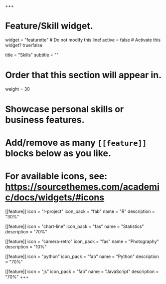 +++
# Feature/Skill widget.
widget = "featurette"  # Do not modify this line!
active = false  # Activate this widget? true/false

title = "Skills"
subtitle = ""

# Order that this section will appear in.
weight = 30

# Showcase personal skills or business features.
#
# Add/remove as many `[[feature]]` blocks below as you like.
#
# For available icons, see: https://sourcethemes.com/academic/docs/widgets/#icons

[[feature]]
  icon = "r-project"
  icon_pack = "fab"
  name = "R"
  description = "30%"

[[feature]]
  icon = "chart-line"
  icon_pack = "fas"
  name = "Statistics"
  description = "70%"  

[[feature]]
  icon = "camera-retro"
  icon_pack = "fas"
  name = "Photography"
  description = "10%"

[[feature]]
  icon = "python"
  icon_pack = "fab"
  name = "Python"
  description = "70%"

[[feature]]
  icon = "js"
  icon_pack = "fab"
  name = "JavaScript"
  description = "70%"
+++
